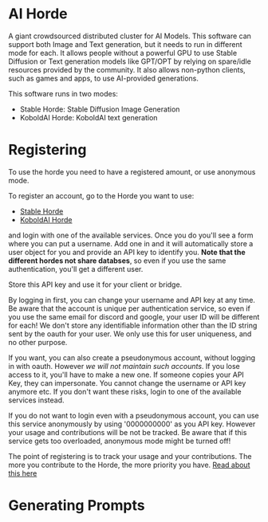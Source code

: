 # AI Horde

A giant crowdsourced distributed cluster for AI Models. This software can support both Image and Text generation, but it needs to run in different mode for each. 
It allows people without a powerful GPU to use Stable Diffusion or Text generation models like GPT/OPT by relying on spare/idle resources provided by the community.
It also allows non-python clients, such as games and apps, to use AI-provided generations.

This software runs in two modes:
   * Stable Horde: Stable Diffusion Image Generation
   * KoboldAI Horde: KoboldAI text generation


# Registering

To use the horde you need to have a registered amount, or use anonymous mode.

To register an account, go to the Horde you want to use:
   * [Stable Horde](https://stablehorde.net/register)
   * [KoboldAI Horde](https://koboldai.net/register)

and login with one of the available services. Once you do you'll see a form where you can put a username. Add one in and it will automatically store a user object for you and provide an API key to identify you. **Note that the different hordes not share databses**, so even if you use the same authentication, you'll get a different user.

Store this API key and use it for your client or bridge.

By logging in first, you can change your username and API key at any time. 
Be aware that the account is unique per authentication service, so even if you use the same email for discord and google, your user ID will be different for each!
We don't store any identifiable information other than the ID string sent by the oauth for your user. We only use this for user uniqueness, and no other purpose.

If you want, you can also create a pseudonymous account, without logging in with oauth. However *we will not maintain such accounts*. If you lose access to it, you'll have to make a new one. If someone copies your API Key, they can impersonate. You cannot change the username or API key anymore etc. If you don't want these risks, login to one of the available services instead.

If you do not want to login even with a pseudonymous account, you can use this service anonymously by using '0000000000' as you API key. However your usage and contributions will be not be tracked. Be aware that if this service gets too overloaded, anonymous mode might be turned off!

The point of registering is to track your usage and your contributions. The more you contribute to the Horde, the more priority you have. [Read about this here](https://dbzer0.com/blog/the-kudos-based-economy-for-the-koboldai-horde/)

# Generating Prompts

